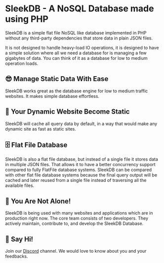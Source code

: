 <!--METADATA
{
    "title": "Home",
    "url": "home",
    "icon": "home",
    "website_title": "SleekDB - PHP NoSQL Flat File Database",
    "website_description": "SleekDB is a simple flat file NoSQL like database implemented in PHP without any third-party dependencies that store data in plain JSON files."
}
!METADATA-->

# SleekDB - A NoSQL Database made using PHP

SleekDB is a simple flat file NoSQL like database implemented in PHP without any third-party dependencies that store data in plain JSON files.

It is not designed to handle heavy-load IO operations, it is designed to have a simple solution where all we need a database for is managing a few gigabytes of data. You can think of it as a database for low to medium operation loads.

## 😎 Manage Static Data With Ease

SleekDB works great as the database engine for low to medium traffic websites. It makes simple database effortless.

## 📝 Your Dynamic Website Become Static

SleekDB will cache all query data by default, in a way that would make any dynamic site as fast as static sites.

## 🗄 Flat File Database

SleekDB is also a flat file database, but instead of a single file it stores data in multiple JSON files. That allows it to have a better concurrency support compared to fully FlatFile database systems. SleekDB can be compared with other flat file database systems because the final query output will be cached and later reused from a single file instead of traversing all the available files.

## 🥳 You Are Not Alone!

SleekDB is being used with many websites and applications which are in production right now. The core team consists of two developers. They actively maintain, contribute to, and develop the SleekDB Database.

## 👋 Say Hi!

Join our <a href="https://discord.gg/WJGqUFPtZw" target="_blank" rel="noopener nofollow" class="btn btn-primary btn-block">Discord</a> channel. We would love to know about you and your feedbacks.
